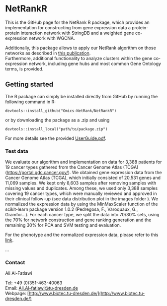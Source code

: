# NetRankR
This is the GitHub page for the NetRank R package, which provides an implementation for constructing from gene expression data a protein-protein interaction network with StringDB and a weighted gene co-expression network with WGCNA.  


Additionally, this package allows to apply our NetRank algorithm on those networks as described in [this publication](https://www.frontiersin.org/articles/10.3389/fbinf.2022.780229/full).  
Furthermore, additional functionality to analyze clusters within the gene co-expression network, including gene hubs and most common Gene Ontology terms, is provided.  

## Getting started
The R package can simply be installed directly from GitHub by running the following command in R:

`devtools::install_github("Omics-NetRank/NetRankR")`

or by downloading the package as a .zip and using

`devtools::install_local("path/to/package.zip")`

For more details see the provided [UserGuide.pdf](https://github.com/Alfatlawi/Omics-NetRank/blob/master/UserGuide.pdf).


### Test data
We evaluate our algorithm and implementation on data for 3,388 patients for 19 cancer types gathered from the Cancer Genome Atlas (TCGA) (https://portal.gdc.cancer.gov/). 
We obtained gene expression data from the Cancer Genome Atlas (TCGA), which initially consisted of 20,531 genes and 11,069 samples. We kept only 8,603 samples after removing samples with missing values and duplicates. Among these, we used only 3,388 samples covering 19 cancer types, which were manually reviewed and approved in their clinical follow-up (see data distribution plot in the images folder ).  We normalized the expression data by using the MinMaxScaler function of the scikit-learn package version 1.0.2 (Pedregosa, F., Varoquaux, G., Gramfor...). For each cancer type, we split the data into 70/30\% sets, using the 70\% for network construction and gene ranking generation and the remaining 30\% for PCA and SVM testing and evaluation.

For the phenotype and the normalized expression data, please refer to this [link](https://cloudstore.zih.tu-dresden.de/index.php/s/77xCWyqnpStFPjL).

...

### Contact
  
Ali Al-Fatlawi  
  
Tel: +49 (0)351-463-40063  
Email: Ali.Al-fatlawi@tu-dresden.de  
Webpage: [http://www.biotec.tu-dresden.de/](http://www.biotec.tu-dresden.de/)
